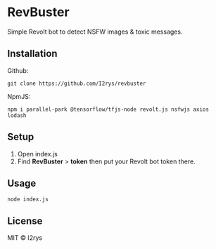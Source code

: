 # RevBuster
Simple Revolt bot to detect NSFW images & toxic messages.

## Installation
Github:
```
git clone https://github.com/I2rys/revbuster
```

NpmJS:
```
npm i parallel-park @tensorflow/tfjs-node revolt.js nsfwjs axios lodash
```

## Setup
1. Open index.js
2. Find **RevBuster** > **token** then put your Revolt bot token there.

## Usage
```
node index.js
```

## License
MIT © I2rys